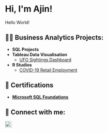 <h1>Hi, I'm Ajin!</h1>

Hello World!

<h2>👨‍💻 Business Analytics Projects:</h2>

- <b>SQL Projects</b>
- <b>Tableau Data Visualisation</b>
  - [UFO Sightings Dashboard](https://github.com/a-paija/UFO-SightingsDashboard)
- <b>R Studios</b>
  - [COVID-19 Retail Employment](https://github.com/a-paija/Covid-19-Retail-Employment)

<h2> 📄 Certifications </h2>

- <b> [Microsoft SQL Foundations](https://www.coursera.org/account/accomplishments/verify/XZOB9VEGCK3B)</b> 

<h2> 🤳 Connect with me:</h2>

[<img align="left" alt="AjinPaija | LinkedIn" width="22px" src="https://cdn.jsdelivr.net/npm/simple-icons@v3/icons/linkedin.svg" />][linkedin]

[linkedin]: https://www.linkedin.com/in/ajinpaija/

